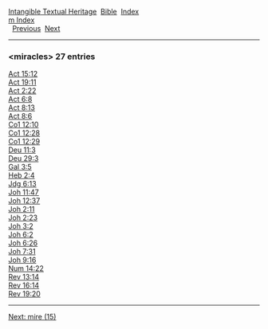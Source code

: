 [Intangible Textual Heritage](../../index)  [Bible](../index) 
[Index](index)   
[m Index](_m_)  
  [Previous](c07462)  [Next](c07464) 

------------------------------------------------------------------------

### &lt;miracles&gt; 27 entries

[Act 15:12](../kjv/act015.htm#012)  
[Act 19:11](../kjv/act019.htm#011)  
[Act 2:22](../kjv/act002.htm#022)  
[Act 6:8](../kjv/act006.htm#008)  
[Act 8:13](../kjv/act008.htm#013)  
[Act 8:6](../kjv/act008.htm#006)  
[Co1 12:10](../kjv/co1012.htm#010)  
[Co1 12:28](../kjv/co1012.htm#028)  
[Co1 12:29](../kjv/co1012.htm#029)  
[Deu 11:3](../kjv/deu011.htm#003)  
[Deu 29:3](../kjv/deu029.htm#003)  
[Gal 3:5](../kjv/gal003.htm#005)  
[Heb 2:4](../kjv/heb002.htm#004)  
[Jdg 6:13](../kjv/jdg006.htm#013)  
[Joh 11:47](../kjv/joh011.htm#047)  
[Joh 12:37](../kjv/joh012.htm#037)  
[Joh 2:11](../kjv/joh002.htm#011)  
[Joh 2:23](../kjv/joh002.htm#023)  
[Joh 3:2](../kjv/joh003.htm#002)  
[Joh 6:2](../kjv/joh006.htm#002)  
[Joh 6:26](../kjv/joh006.htm#026)  
[Joh 7:31](../kjv/joh007.htm#031)  
[Joh 9:16](../kjv/joh009.htm#016)  
[Num 14:22](../kjv/num014.htm#022)  
[Rev 13:14](../kjv/rev013.htm#014)  
[Rev 16:14](../kjv/rev016.htm#014)  
[Rev 19:20](../kjv/rev019.htm#020)  

------------------------------------------------------------------------

[Next: mire (15)](c07464)
